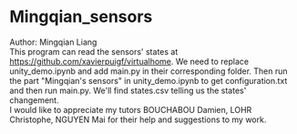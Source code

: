 # Mingqian_sensors
Author: Mingqian Liang  
This program can read the sensors' states at https://github.com/xavierpuigf/virtualhome. We need to replace unity_demo.ipynb and add main.py in their corresponding folder. Then run the part "Mingqian's sensors" in unity_demo.ipynb to get configuration.txt and then run main.py. We'll find states.csv telling us the states' changement.  
I would like to appreciate my tutors BOUCHABOU Damien, LOHR Christophe, NGUYEN Mai for their help and suggestions to my work.
